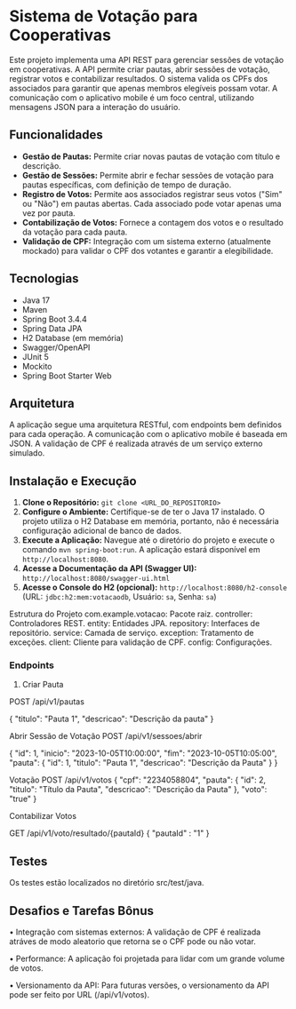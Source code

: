 # Sistema de Votação para Cooperativas

Este projeto implementa uma API REST para gerenciar sessões de votação em cooperativas. A API permite criar pautas, abrir sessões de votação, registrar votos e contabilizar resultados. O sistema valida os CPFs dos associados para garantir que apenas membros elegíveis possam votar.  A comunicação com o aplicativo mobile é um foco central, utilizando mensagens JSON para a interação do usuário.


## Funcionalidades

* **Gestão de Pautas:** Permite criar novas pautas de votação com título e descrição.
* **Gestão de Sessões:** Permite abrir e fechar sessões de votação para pautas específicas, com definição de tempo de duração.
* **Registro de Votos:** Permite aos associados registrar seus votos ("Sim" ou "Não") em pautas abertas. Cada associado pode votar apenas uma vez por pauta.
* **Contabilização de Votos:**  Fornece a contagem dos votos e o resultado da votação para cada pauta.
* **Validação de CPF:**  Integração com um sistema externo (atualmente mockado) para validar o CPF dos votantes e garantir a elegibilidade.

## Tecnologias

* Java 17
* Maven
* Spring Boot 3.4.4
* Spring Data JPA
* H2 Database (em memória)
* Swagger/OpenAPI
* JUnit 5
* Mockito
* Spring Boot Starter Web

## Arquitetura

A aplicação segue uma arquitetura RESTful, com endpoints bem definidos para cada operação. A comunicação com o aplicativo mobile é baseada em JSON. A validação de CPF é realizada através de um serviço externo simulado.

## Instalação e Execução

1. **Clone o Repositório:** `git clone <URL_DO_REPOSITORIO>`
2. **Configure o Ambiente:** Certifique-se de ter o Java 17 instalado. O projeto utiliza o H2 Database em memória, portanto, não é necessária configuração adicional de banco de dados.
3. **Execute a Aplicação:** Navegue até o diretório do projeto e execute o comando `mvn spring-boot:run`. A aplicação estará disponível em `http://localhost:8080`.
4. **Acesse a Documentação da API (Swagger UI):** `http://localhost:8080/swagger-ui.html`
5. **Acesse o Console do H2 (opcional):** `http://localhost:8080/h2-console` (URL: `jdbc:h2:mem:votacaodb`, Usuário: `sa`, Senha: `sa`)


Estrutura do Projeto
com.example.votacao: Pacote raiz.
controller: Controladores REST.
entity: Entidades JPA.
repository: Interfaces de repositório.
service: Camada de serviço.
exception: Tratamento de exceções.
client: Cliente para validação de CPF.
config: Configurações.

### Endpoints

1. Criar Pauta

POST /api/v1/pautas

{
"titulo": "Pauta 1",
"descricao": "Descrição da pauta"
}

Abrir Sessão de Votação
POST /api/v1/sessoes/abrir

{
  "id": 1,
  "inicio": "2023-10-05T10:00:00",
  "fim": "2023-10-05T10:05:00",
  "pauta": {
    "id": 1,
    "titulo": "Pauta 1",
    "descricao": "Descrição da Pauta"
  }
}

Votação
POST /api/v1/votos
{
    "cpf": "2234058804",
     "pauta": {
    "id": 2,
    "titulo": "Título da Pauta",
    "descricao": "Descrição da Pauta"
    },
    "voto": "true"
}

Contabilizar Votos

GET /api/v1/voto/resultado/{pautaId}
{
    "pautaId" : "1"
}

## Testes

Os testes estão localizados no diretório src/test/java.


## Desafios e Tarefas Bônus
•	Integração com sistemas externos: A validação de CPF é realizada atráves de modo aleatorio que retorna se o CPF pode ou não votar.

•	Performance: A aplicação foi projetada para lidar com um grande volume de votos.

•	Versionamento da API: Para futuras versões, o versionamento da API pode ser feito por URL (/api/v1/votos).
